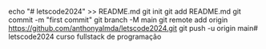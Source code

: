 echo "# letscode2024" >> README.md
git init
git add README.md
git commit -m "first commit"
git branch -M main
git remote add origin https://github.com/anthonyalmda/letscode2024.git
git push -u origin main# letscode2024
curso fullstack de programação
